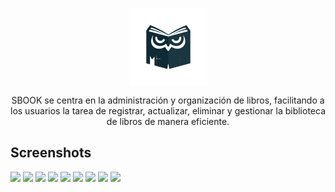 <p align="center">
  <img src="./sbook.png" align="center" width="125">
</p>

<div align="center">
  <p>SBOOK se centra en la administración y organización de libros, facilitando a los usuarios la tarea de registrar, actualizar, eliminar y gestionar la biblioteca de libros de manera eficiente.</p>
</div>

## Screenshots

<img src="https://github.com/NeiDenn/app-mobile-sbook/assets/85379478/9a13110d-9c5e-4e0f-b810-245ff910f6b0" width="200">
<img src="https://github.com/NeiDenn/app-mobile-sbook/assets/85379478/b7df1062-35be-41e5-a117-6ec6a003cad0" width="200">
<img src="https://github.com/NeiDenn/app-mobile-sbook/assets/85379478/dd538be4-d7a1-42e5-b571-08cb1c6ee39b" width="200">
<img src="https://github.com/NeiDenn/app-mobile-sbook/assets/85379478/7a9b4f75-bc2a-4f9d-a2b4-8220f6765efc" width="200">
<img src="https://github.com/NeiDenn/app-mobile-sbook/assets/85379478/9b3531f8-ee12-4bb0-b28d-282de54c0040" width="200">
<img src="https://github.com/NeiDenn/app-mobile-sbook/assets/85379478/1b39bdc7-0351-4190-865f-93123ec70b59" width="200">
<img src="https://github.com/NeiDenn/app-mobile-sbook/assets/85379478/37e1c54d-0240-47ae-85c1-cec5a79158db" width="200">
<img src="https://github.com/NeiDenn/app-mobile-sbook/assets/85379478/b87811ab-0ca0-4422-a3ef-8be3e72e74ca" width="200">
<img src="https://github.com/NeiDenn/app-mobile-sbook/assets/85379478/7cfebfa3-c196-4965-a829-47b8d5c5ebbe" width="200">



